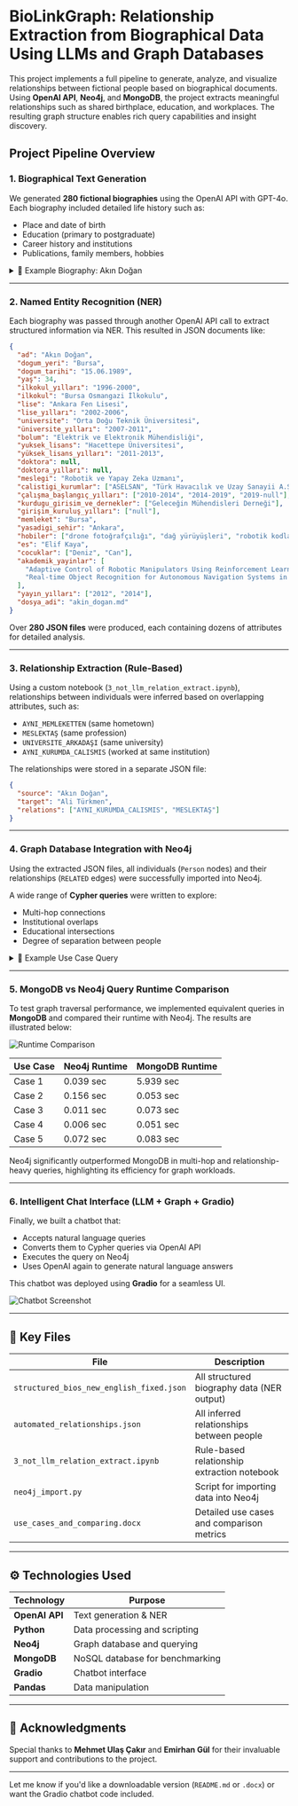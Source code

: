 # BioLinkGraph: Relationship Extraction from Biographical Data Using LLMs and Graph Databases

This project implements a full pipeline to generate, analyze, and visualize relationships between fictional people based on biographical documents. Using **OpenAI API**, **Neo4j**, and **MongoDB**, the project extracts meaningful relationships such as shared birthplace, education, and workplaces. The resulting graph structure enables rich query capabilities and insight discovery.

## Project Pipeline Overview

### 1. **Biographical Text Generation**

We generated **280 fictional biographies** using the OpenAI API with GPT-4o. Each biography included detailed life history such as:

* Place and date of birth
* Education (primary to postgraduate)
* Career history and institutions
* Publications, family members, hobbies

<details>
<summary>📄 Example Biography: Akın Doğan</summary>

### Akın Doğan: Endüstriyel Robotik ve Yapay Zeka Uzmanı

**Erken Yaşam ve Kökler**
Akın Doğan, 15 Haziran 1989 tarihinde Bursa'da dünyaya gelmiştir. Çocukluk yılları, sanayi ve doğanın iç içe geçtiği Bursa'da, özellikle mekanik oyuncaklara ve elektronik cihazlara duyduğu merakla geçmiştir. Küçük yaşlardan itibaren parçaları söküp takma, bozulan aletleri tamir etmeye çalışma gibi ilgi alanları gelecekteki kariyerinin sinyallerini vermiştir. İlköğretimini Bursa Osmangazi İlkokulu'nda 1996-2000 yılları arasında tamamlamıştır.

**Eğitim Yılları**
Ortaokul eğitiminin ardından, fen bilimlerine olan üstün yeteneği sayesinde Ankara Fen Lisesi'ni kazanarak 2002 yılında Ankara'ya taşınmıştır. Ankara Fen Lisesi'nde 2002-2006 yılları arasında lise eğitimini tamamlamış, özellikle robotik kulübünde aktif rol alarak ulusal yarışmalarda dereceler elde etmiştir.
Yükseköğrenim için Türkiye'nin en köklü mühendislik fakültelerinden biri olan Orta Doğu Teknik Üniversitesi (ODTÜ) Elektrik ve Elektronik Mühendisliği bölümüne girmiştir. ODTÜ'deki lisans eğitimini 2007-2011 yılları arasında başarıyla tamamlamış, özellikle kontrol sistemleri ve robotik alanında derinlemesine bilgi edinmiştir.
Lisans eğitiminin hemen ardından, Hacettepe Üniversitesi'nde Yapay Zeka ve Robotik Anabilim Dalı'nda yüksek lisans programına başlamış ve 2011-2013 yılları arasında bu programı tamamlamıştır. Yüksek lisans tezi, "Gelişmiş Yapay Zeka Algoritmaları ile Endüstriyel Robot Kolu Kontrol Sistemlerinin Optimizasyonu" başlığını taşımaktaydı.

**Profesyonel Kariyer**
Akın Doğan'ın profesyonel kariyeri, yüksek lisans eğitimi devam ederken, Türkiye'nin savunma sanayii devlerinden **ASELSAN**'da R&D Mühendisi olarak part-time çalışmaya başlamasıyla şekillenmiştir. 2010 yılında başladığı bu görevde, özellikle insansız sistemler ve robotik prototip geliştirme projelerinde aktif rol almıştır. ASELSAN'daki tam zamanlı görevine 2011 yılında başlamış ve 2014 yılına kadar burada kritik projelerde yer almıştır. Bu dönemde özellikle otonom navigasyon ve görüntü işleme algoritmaları üzerine yoğunlaşmıştır.

2014 yılında, savunma ve havacılık sektöründeki deneyimini genişletmek amacıyla Türk Havacılık ve Uzay Sanayii A.Ş. (TAI)'ye transfer olan Akın, burada Kıdemli Robotik Mühendisi olarak görev yapmıştır. 2014-2019 yılları arasında TAI'de, uçak üretim süreçlerinde kullanılan robotik otomasyon sistemlerinin tasarımı ve entegrasyonundan sorumlu olmuş, bu alanda birçok inovatif çözümün geliştirilmesine liderlik etmiştir.

2019 yılında, endüstriyel otomasyon sektörüne geçiş yaparak İstanbul merkezli, hızla büyüyen bir teknoloji şirketi olan "İleri Otomasyon Teknolojileri A.Ş."de Robotik ve Yapay Zeka Çözümleri Direktörü olarak göreve başlamıştır. Bu pozisyonda, üretim tesisleri için yenilikçi robotik ve yapay zeka tabanlı otomasyon çözümleri geliştiren ekiplere liderlik etmektedir.

**Akademik Çalışmalar**
Akın Doğan, aktif profesyonel kariyerinin yanı sıra akademik alanda da katkılar sunmuştur:
*   Doğan, A., Yılmaz, E. (2012). "Adaptive Control of Robotic Manipulators Using Reinforcement Learning", *International Journal of Robotics and Automation*, Cilt 27, Sayı 3, s. 210-225.
*   Doğan, A., Can, S. (2014). "Real-time Object Recognition for Autonomous Navigation Systems in Unstructured Environments", *Journal of Defense Industry Applications*, Cilt 8, Sayı 1, s. 45-60.

**Sosyal Sorumluluk ve Etkiler**
Akın Doğan, genç mühendislere mentorluk yapmaya büyük önem vermektedir. Özellikle ODTÜ ve Hacettepe Üniversitesi'nde düzenli olarak seminerler vermekte, öğrencilere robotik ve yapay zeka alanındaki tecrübelerini aktarmaktadır. Ayrıca, "Geleceğin Mühendisleri Derneği"nin kurucu üyelerinden biri olup, gençlerin STEM alanlarına ilgisini artırmak için çeşitli projelerde gönüllü olarak yer almaktadır.

**Kişisel Yaşam**
Akın Doğan, 2015 yılında finans uzmanı Elif Kaya ile hayatını birleştirmiştir. Çiftin iki çocuğu bulunmaktadır: 2017 doğumlu Deniz ve 2019 doğumlu Can. Şu an Ankara'da yaşamaktadır. Hobileri arasında drone fotoğrafçılığı, dağ yürüyüşleri ve robotik kodlama projeleri geliştirmek yer almaktadır. Yeni teknolojileri takip etmeye ve karmaşık problemler üzerine düşünmeye olan düşkünlüğü, kişisel yaşamında da devam etmektedir.

**Mevcut Çalışmalar ve Gelecek Hedefler**
Akın Doğan, "İleri Otomasyon Teknolojileri A.Ş." bünyesinde, özellikle Endüstri 4.0 dönüşümü kapsamında akıllı fabrika sistemleri ve işbirlikçi robot (cobot) teknolojileri üzerine yoğunlaşmaktadır. Gelecekteki hedefleri arasında, Türkiye'nin robotik ve yapay zeka alanındaki yetkinliklerini uluslararası arenada temsil edecek öncü projelere liderlik etmek ve genç yeteneklerin bu alanlarda gelişmesine daha fazla katkı sağlamaktır.

</details>

---

### 2. **Named Entity Recognition (NER)**

Each biography was passed through another OpenAI API call to extract structured information via NER. This resulted in JSON documents like:

```json
{
  "ad": "Akın Doğan",
  "dogum_yeri": "Bursa",
  "dogum_tarihi": "15.06.1989",
  "yaş": 34,
  "ilkokul_yılları": "1996-2000",
  "ilkokul": "Bursa Osmangazi İlkokulu",
  "lise": "Ankara Fen Lisesi",
  "lise_yılları": "2002-2006",
  "universite": "Orta Doğu Teknik Üniversitesi",
  "üniversite_yılları": "2007-2011",
  "bolum": "Elektrik ve Elektronik Mühendisliği",
  "yuksek_lisans": "Hacettepe Üniversitesi",
  "yüksek_lisans_yılları": "2011-2013",
  "doktora": null,
  "doktora_yılları": null,
  "meslegi": "Robotik ve Yapay Zeka Uzmanı",
  "calistigi_kurumlar": ["ASELSAN", "Türk Havacılık ve Uzay Sanayii A.Ş.", "İleri Otomasyon Teknolojileri A.Ş."],
  "çalışma_başlangıç_yılları": ["2010-2014", "2014-2019", "2019-null"],
  "kurdugu_girisim_ve_dernekler": ["Geleceğin Mühendisleri Derneği"],
  "girişim_kuruluş_yılları": ["null"],
  "memleket": "Bursa",
  "yasadigi_sehir": "Ankara",
  "hobiler": ["drone fotoğrafçılığı", "dağ yürüyüşleri", "robotik kodlama projeleri geliştirmek"],
  "es": "Elif Kaya",
  "cocuklar": ["Deniz", "Can"],
  "akademik_yayinlar": [
    "Adaptive Control of Robotic Manipulators Using Reinforcement Learning",
    "Real-time Object Recognition for Autonomous Navigation Systems in Unstructured Environments"
  ],
  "yayın_yılları": ["2012", "2014"],
  "dosya_adi": "akin_dogan.md"
}
```

Over **280 JSON files** were produced, each containing dozens of attributes for detailed analysis.

---

### 3. **Relationship Extraction (Rule-Based)**

Using a custom notebook (`3_not_llm_relation_extract.ipynb`), relationships between individuals were inferred based on overlapping attributes, such as:

* `AYNI_MEMLEKETTEN` (same hometown)
* `MESLEKTAŞ` (same profession)
* `UNIVERSITE_ARKADAŞI` (same university)
* `AYNI_KURUMDA_CALISMIS` (worked at same institution)

The relationships were stored in a separate JSON file:

```json
{
  "source": "Akın Doğan",
  "target": "Ali Türkmen",
  "relations": ["AYNI_KURUMDA_CALISMIS", "MESLEKTAŞ"]
}
```

---

### 4. **Graph Database Integration with Neo4j**

Using the extracted JSON files, all individuals (`Person` nodes) and their relationships (`RELATED` edges) were successfully imported into Neo4j.

A wide range of **Cypher queries** were written to explore:

* Multi-hop connections
* Institutional overlaps
* Educational intersections
* Degree of separation between people

<details>
<summary>📌 Example Use Case Query</summary>

**Question**: “How can I reach Ahmet Doğan who works at ASELSAN, starting from Gülnur Yıldız?”
**Cypher**:

```cypher
MATCH p=(source:Person {ad: "Gülnur Yıldız"})-[:RELATED*1..3]->(target:Person {ad: "Ahmet Doğan"})
WHERE "ASELSAN" IN target.calistigi_kurumlar
RETURN p LIMIT 1
```

</details>

---

### 5. **MongoDB vs Neo4j Query Runtime Comparison**

To test graph traversal performance, we implemented equivalent queries in **MongoDB** and compared their runtime with Neo4j. The results are illustrated below:

![Runtime Comparison](./runtime_comparison.png)

| Use Case | Neo4j Runtime | MongoDB Runtime |
| -------- | ------------- | --------------- |
| Case 1   | 0.039 sec     | 5.939 sec       |
| Case 2   | 0.156 sec     | 0.053 sec       |
| Case 3   | 0.011 sec     | 0.073 sec       |
| Case 4   | 0.006 sec     | 0.051 sec       |
| Case 5   | 0.072 sec     | 0.083 sec       |

Neo4j significantly outperformed MongoDB in multi-hop and relationship-heavy queries, highlighting its efficiency for graph workloads.

---

### 6. **Intelligent Chat Interface (LLM + Graph + Gradio)**

Finally, we built a chatbot that:

* Accepts natural language queries
* Converts them to Cypher queries via OpenAI API
* Executes the query on Neo4j
* Uses OpenAI again to generate natural language answers

This chatbot was deployed using **Gradio** for a seamless UI.

![Chatbot Screenshot](./chatbot_ui.png)

---

## 📁 Key Files

| File                                     | Description                                 |
| ---------------------------------------- | ------------------------------------------- |
| `structured_bios_new_english_fixed.json` | All structured biography data (NER output)  |
| `automated_relationships.json`           | All inferred relationships between people   |
| `3_not_llm_relation_extract.ipynb`       | Rule-based relationship extraction notebook |
| `neo4j_import.py`                        | Script for importing data into Neo4j        |
| `use_cases_and_comparing.docx`           | Detailed use cases and comparison metrics   |

---

## ⚙️ Technologies Used

| Technology     | Purpose                         |
| -------------- | ------------------------------- |
| **OpenAI API** | Text generation & NER           |
| **Python**     | Data processing and scripting   |
| **Neo4j**      | Graph database and querying     |
| **MongoDB**    | NoSQL database for benchmarking |
| **Gradio**     | Chatbot interface               |
| **Pandas**     | Data manipulation               |

---

## 🙌 Acknowledgments

Special thanks to **Mehmet Ulaş Çakır** and **Emirhan Gül** for their invaluable support and contributions to the project.

---

Let me know if you'd like a downloadable version (`README.md` or `.docx`) or want the Gradio chatbot code included.
